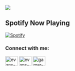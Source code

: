 <!-- <p align="center"><img src="https://github.com/gamer-snave/gamer-snave/blob/main/pickle_cropped.svg"  /></p> -->
<a href="#"><img src="https://img.shields.io/badge/sudoevans-Super%20User-green"></a>

## Spotify Now Playing

[![Spotify](https://novatorem.vercel.app/api/spotify)](https://open.spotify.com/user/327a8b2b457d491e88afe8aeaf8d361b)

<h3> Connect with me:</h3>

<p align="left">
<a href="https://twitter.com/sudoevans" target="blank"><img align="center" src="https://raw.githubusercontent.com/rahuldkjain/github-profile-readme-generator/master/src/images/icons/Social/twitter.svg" alt="evans-cheruiyot" height="30" width="40" /></a>
<a href="https://linkedin.com/in/evans-cheruiyot" target="blank"><img align="center" src="https://raw.githubusercontent.com/rahuldkjain/github-profile-readme-generator/master/src/images/icons/Social/linked-in-alt.svg" alt="evans-cheruiyot" height="30" width="40" /></a>
<a href="https://instagram.com/sudoevans" target="blank"><img align="center" src="https://raw.githubusercontent.com/rahuldkjain/github-profile-readme-generator/master/src/images/icons/Social/instagram.svg" alt="gamer-snave" height="30" width="40" /></a>
</p>





